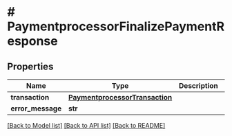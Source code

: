 # # PaymentprocessorFinalizePaymentResponse


## Properties 


Name | Type | Description | Notes
------------ | ------------- | ------------- | -------------
**transaction**| [**PaymentprocessorTransaction**](PaymentprocessorTransaction.md) |   | [optional]
**error_message**| **str** |   | [optional]


[[Back to Model list]](../../README.md#models) [[Back to API list]](../../README.md#endpoints) [[Back to README]](../../README.md)

